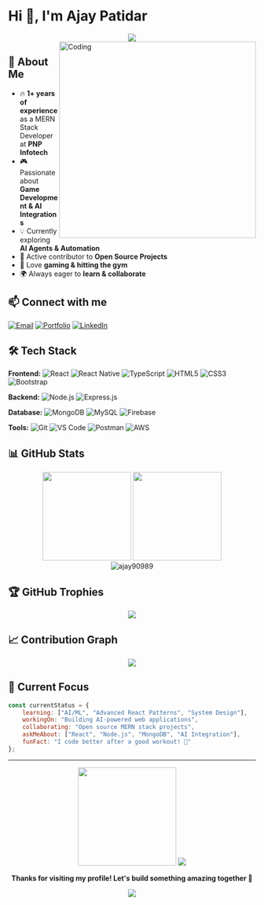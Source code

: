 # Hi 👋, I'm Ajay Patidar

<div align="center">
  <img src="https://readme-typing-svg.herokuapp.com/?lines=Full-Stack+Developer;MERN+Stack+Expert;AI+%26+Game+Development+Enthusiast;&center=true&width=380&height=50&font=Fira%20Code&color=58a6ff&size=22">
</div>

<img align="right" alt="Coding" width="400" src="https://cdn.dribbble.com/users/1162077/screenshots/3848914/programmer.gif">

## 🚀 About Me

- 🔥 **1+ years of experience** as a MERN Stack Developer at **PNP Infotech**
- 🎮 Passionate about **Game Development & AI Integrations**  
- 💡 Currently exploring **AI Agents & Automation**
- 🌟 Active contributor to **Open Source Projects**
- 💪 Love **gaming & hitting the gym**
- 🌍 Always eager to **learn & collaborate**

## 📫 Connect with me

[![Email](https://img.shields.io/badge/-ajay.patidar90989@gmail.com-D14836?style=flat&logo=Gmail&logoColor=white)](mailto:ajay.patidar90989@gmail.com)
[![Portfolio](https://img.shields.io/badge/-Portfolio-000?style=flat&logo=github&logoColor=white)](https://github.com/ajay90989)
[![LinkedIn](https://img.shields.io/badge/-LinkedIn-0077B5?style=flat&logo=Linkedin&logoColor=white)](https://linkedin.com/in/ajay-patidar)

## 🛠️ Tech Stack

**Frontend:**
![React](https://img.shields.io/badge/-React-61DAFB?style=flat&logo=react&logoColor=black)
![React Native](https://img.shields.io/badge/-React%20Native-61DAFB?style=flat&logo=react&logoColor=black)
![TypeScript](https://img.shields.io/badge/-TypeScript-3178C6?style=flat&logo=typescript&logoColor=white)
![HTML5](https://img.shields.io/badge/-HTML5-E34F26?style=flat&logo=html5&logoColor=white)
![CSS3](https://img.shields.io/badge/-CSS3-1572B6?style=flat&logo=css3&logoColor=white)
![Bootstrap](https://img.shields.io/badge/-Bootstrap-7952B3?style=flat&logo=bootstrap&logoColor=white)

**Backend:**
![Node.js](https://img.shields.io/badge/-Node.js-339933?style=flat&logo=node.js&logoColor=white)
![Express.js](https://img.shields.io/badge/-Express.js-000000?style=flat&logo=express&logoColor=white)

**Database:**
![MongoDB](https://img.shields.io/badge/-MongoDB-47A248?style=flat&logo=mongodb&logoColor=white)
![MySQL](https://img.shields.io/badge/-MySQL-4479A1?style=flat&logo=mysql&logoColor=white)
![Firebase](https://img.shields.io/badge/-Firebase-FFCA28?style=flat&logo=firebase&logoColor=black)

**Tools:**
![Git](https://img.shields.io/badge/-Git-F05032?style=flat&logo=git&logoColor=white)
![VS Code](https://img.shields.io/badge/-VS%20Code-007ACC?style=flat&logo=visual-studio-code&logoColor=white)
![Postman](https://img.shields.io/badge/-Postman-FF6C37?style=flat&logo=postman&logoColor=white)
![AWS](https://img.shields.io/badge/-AWS-232F3E?style=flat&logo=amazon-aws&logoColor=white)

## 📊 GitHub Stats

<div align="center">
  <img height="180em" src="https://github-readme-stats.vercel.app/api?username=ajay90989&show_icons=true&theme=github_dark&include_all_commits=true&count_private=true"/>
  <img height="180em" src="https://github-readme-stats.vercel.app/api/top-langs/?username=ajay90989&layout=compact&langs_count=8&theme=github_dark"/>
</div>

<div align="center">
  <img src="https://github-readme-streak-stats.herokuapp.com/?user=ajay90989&theme=github-dark-blue" alt="ajay90989" />
</div>

## 🏆 GitHub Trophies
<div align="center">
  <img src="https://github-profile-trophy.vercel.app/?username=ajay90989&theme=onedark&row=1&column=6&margin-w=8&margin-h=8" />
</div>

## 📈 Contribution Graph
<div align="center">
  <img src="https://github-readme-activity-graph.vercel.app/graph?username=ajay90989&bg_color=0d1117&color=58a6ff&line=58a6ff&point=ffffff&area=true&hide_border=true" />
</div>

## 🎯 Current Focus

```javascript
const currentStatus = {
    learning: ["AI/ML", "Advanced React Patterns", "System Design"],
    workingOn: "Building AI-powered web applications",
    collaborating: "Open source MERN stack projects",
    askMeAbout: ["React", "Node.js", "MongoDB", "AI Integration"],
    funFact: "I code better after a good workout! 💪"
};
```

---

<div align="center">
  <img src="https://user-images.githubusercontent.com/74038190/212284158-e840e285-664b-44d7-b79b-e264b5e54825.gif" width="200">
  
  <img src="https://komarev.com/ghpvc/?username=ajay90989&color=blueviolet&style=for-the-badge" />
  
  **Thanks for visiting my profile! Let's build something amazing together 🚀**
  
  <img src="https://capsule-render.vercel.app/api?type=waving&color=0:58a6ff,100:1e6091&height=100&section=footer"/>
</div>
